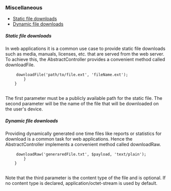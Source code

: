 <h3 class="doc-title">Miscellaneous</h3>

- [Static file downloads](#static-file-downloads)
- [Dynamic file downloads](#dynamic-file-downloads)

<h5><a id="static-file-downloads">Static file downloads</a></h5>
In web applications it is a common use case to provide static file downloads such as media, manuals, licenses, etc. that are served from the web server. To achieve this, the <span class="code-hint">AbstractController</span> provides a convenient method called <span class="code-hint">downloadFile</span>.

  <pre class="code-white line-numbers language-php">
  	<code class="imp-code language-php"><?php
  	namespace App\Controller;
  	use Impulse\ImpulseBundle\Controller\AbstractController;
    use Impulse\ImpulseBundle\Controller\Annotations\Listen;
    use Impulse\ImpulseBundle\Events\Events;
    use Impulse\ImpulseBundle\Execution\Events\Event;

  	class AppController extends AbstractController
  	{
		#[Listen(event: Events::CLICK, component: 'btnCreateReport')]   
        public function createReport(Event $event)
        {
        	$payload = 'This is going to be the content of the file';
            $this->downloadFile('path/to/file.ext', 'fileName.ext');
        }
  	}</code>
  </pre>
  
The first parameter must be a publicly available path for the static file. The second parameter will be the name of the file that will be downloaded on the user's device.

<h5><a id="dynamic-file-downloads">Dynamic file downloads</a></h5>

Providing dynamically generated one time files like reports or statistics for download is a common task for web applications. Hence the <span class="code-hint">AbstractController</span> implements a convenient method called <span class="code-hint">downloadRaw</span>. 

  <pre class="code-white line-numbers language-php">
  	<code class="imp-code language-php"><?php
  	namespace App\Controller;
  	use Impulse\ImpulseBundle\Controller\AbstractController;
    use Impulse\ImpulseBundle\Controller\Annotations\Listen;
    use Impulse\ImpulseBundle\Events\Events;
    use Impulse\ImpulseBundle\Execution\Events\Event;

  	class AppController extends AbstractController
  	{
		#[Listen(event: Events::CLICK, component: 'btnCreateReport')]   
        public function createReport(Event $event)
        {
        	$payload = 'This is going to be the content of the file';
            $this->downloadRaw('generaredFile.txt', $payload, 'text/plain');
        }
  	}</code>
  </pre>
  
  Note that the third parameter is the content type of the file and is optional. If no content type is declared, <span class="code-hint">application/octet-stream</span> is used by default.
